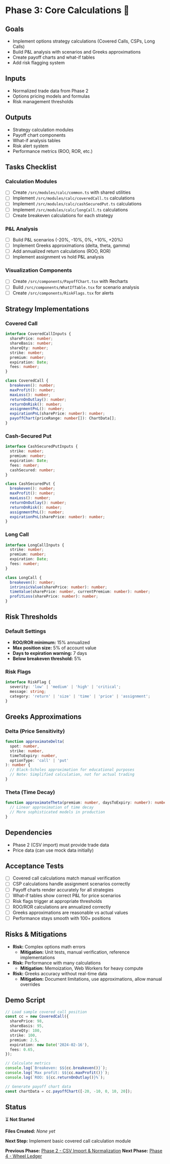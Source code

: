 # Phase 3: Core Calculations 🧮

## Goals

- Implement options strategy calculations (Covered Calls, CSPs, Long Calls)
- Build P&L analysis with scenarios and Greeks approximations
- Create payoff charts and what-if tables
- Add risk flagging system

## Inputs

- Normalized trade data from Phase 2
- Options pricing models and formulas
- Risk management thresholds

## Outputs

- Strategy calculation modules
- Payoff chart components
- What-if analysis tables
- Risk alert system
- Performance metrics (ROO, ROR, etc.)

## Tasks Checklist

### Calculation Modules

- [ ] Create `/src/modules/calc/common.ts` with shared utilities
- [ ] Implement `/src/modules/calc/coveredCall.ts` calculations
- [ ] Implement `/src/modules/calc/cashSecuredPut.ts` calculations
- [ ] Implement `/src/modules/calc/longCall.ts` calculations
- [ ] Create breakeven calculations for each strategy

### P&L Analysis

- [ ] Build P&L scenarios (-20%, -10%, 0%, +10%, +20%)
- [ ] Implement Greeks approximations (delta, theta, gamma)
- [ ] Add annualized return calculations (ROO, ROR)
- [ ] Implement assignment vs hold P&L analysis

### Visualization Components

- [ ] Create `/src/components/PayoffChart.tsx` with Recharts
- [ ] Build `/src/components/WhatIfTable.tsx` for scenario analysis
- [ ] Create `/src/components/RiskFlags.tsx` for alerts

## Strategy Implementations

### Covered Call

```typescript
interface CoveredCallInputs {
  sharePrice: number;
  shareBasis: number;
  shareQty: number;
  strike: number;
  premium: number;
  expiration: Date;
  fees: number;
}

class CoveredCall {
  breakeven(): number;
  maxProfit(): number;
  maxLoss(): number;
  returnOnOutlay(): number;
  returnOnRisk(): number;
  assignmentPnL(): number;
  expirationPnL(sharePrice: number): number;
  payoffChart(priceRange: number[]): ChartData[];
}
```

### Cash-Secured Put

```typescript
interface CashSecuredPutInputs {
  strike: number;
  premium: number;
  expiration: Date;
  fees: number;
  cashSecured: number;
}

class CashSecuredPut {
  breakeven(): number;
  maxProfit(): number;
  maxLoss(): number;
  returnOnOutlay(): number;
  returnOnRisk(): number;
  assignmentPnL(): number;
  expirationPnL(sharePrice: number): number;
}
```

### Long Call

```typescript
interface LongCallInputs {
  strike: number;
  premium: number;
  expiration: Date;
  fees: number;
}

class LongCall {
  breakeven(): number;
  intrinsicValue(sharePrice: number): number;
  timeValue(sharePrice: number, currentPremium: number): number;
  profitLoss(sharePrice: number): number;
}
```

## Risk Thresholds

### Default Settings

- **ROO/ROR minimum:** 15% annualized
- **Max position size:** 5% of account value
- **Days to expiration warning:** 7 days
- **Below breakeven threshold:** 5%

### Risk Flags

```typescript
interface RiskFlag {
  severity: 'low' | 'medium' | 'high' | 'critical';
  message: string;
  category: 'return' | 'size' | 'time' | 'price' | 'assignment';
}
```

## Greeks Approximations

### Delta (Price Sensitivity)

```typescript
function approximateDelta(
  spot: number,
  strike: number,
  timeToExpiry: number,
  optionType: 'call' | 'put'
): number {
  // Black-Scholes approximation for educational purposes
  // Note: Simplified calculation, not for actual trading
}
```

### Theta (Time Decay)

```typescript
function approximateTheta(premium: number, daysToExpiry: number): number {
  // Linear approximation of time decay
  // More sophisticated models in production
}
```

## Dependencies

- Phase 2 (CSV import) must provide trade data
- Price data (can use mock data initially)

## Acceptance Tests

- [ ] Covered call calculations match manual verification
- [ ] CSP calculations handle assignment scenarios correctly
- [ ] Payoff charts render accurately for all strategies
- [ ] What-if tables show correct P&L for price scenarios
- [ ] Risk flags trigger at appropriate thresholds
- [ ] ROO/ROR calculations are annualized correctly
- [ ] Greeks approximations are reasonable vs actual values
- [ ] Performance stays smooth with 100+ positions

## Risks & Mitigations

- **Risk:** Complex options math errors
  - **Mitigation:** Unit tests, manual verification, reference implementations
- **Risk:** Performance with many calculations
  - **Mitigation:** Memoization, Web Workers for heavy compute
- **Risk:** Greeks accuracy without real-time data
  - **Mitigation:** Document limitations, use approximations, allow manual overrides

## Demo Script

```typescript
// Load sample covered call position
const cc = new CoveredCall({
  sharePrice: 98,
  shareBasis: 95,
  shareQty: 100,
  strike: 100,
  premium: 2.5,
  expiration: new Date('2024-02-16'),
  fees: 0.65,
});

// Calculate metrics
console.log(`Breakeven: $${cc.breakeven()}`);
console.log(`Max profit: $${cc.maxProfit()}`);
console.log(`ROO: ${cc.returnOnOutlay()}%`);

// Generate payoff chart data
const chartData = cc.payoffChart([-20, -10, 0, 10, 20]);
```

## Status

⏳ **Not Started**

**Files Created:** _None yet_

**Next Step:** Implement basic covered call calculation module

**Previous Phase:** [Phase 2 - CSV Import & Normalization](./phase-2-csv-import.md)
**Next Phase:** [Phase 4 - Wheel Ledger](./phase-4-wheel.md)
